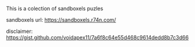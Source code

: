 This is a colection of sandboxels puzles

sandboxels url: https://sandboxels.r74n.com/

disclaimer:
https://gist.github.com/voidapex11/7a6f8c64e55d468c9614dedd8b7c3d66

